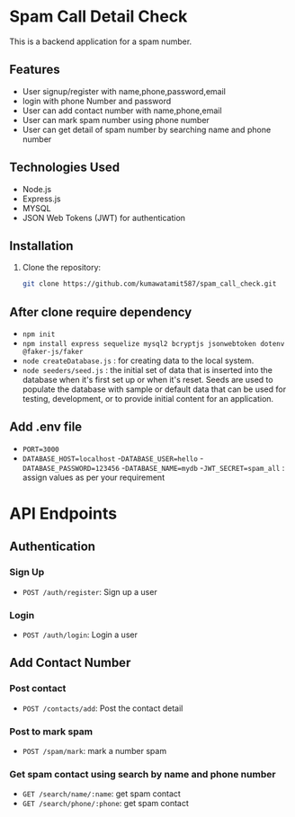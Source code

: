 # Spam Call Detail Check

This is a backend application for a spam number.

## Features

- User signup/register with name,phone,password,email
- login with phone Number and password
- User can add contact number with name,phone,email
- User can mark spam number using phone number
- User can get detail of spam number by searching name and phone number

## Technologies Used

- Node.js
- Express.js
- MYSQL
- JSON Web Tokens (JWT) for authentication



## Installation

1. Clone the repository:

   ```bash
   git clone https://github.com/kumawatamit587/spam_call_check.git

## After clone require dependency

- `npm init`
- `npm install express sequelize mysql2 bcryptjs jsonwebtoken dotenv @faker-js/faker`
- `node createDatabase.js` : for creating data to the local system.
- `node seeders/seed.js` : the initial set of data that is inserted into the database when it's first set up or when it's reset. Seeds are used to populate the database with sample or default data that can be used for testing, development, or to provide initial content for an application.

## Add .env file
- `PORT=3000`
- `DATABASE_HOST=localhost`
-`DATABASE_USER=hello`
-`DATABASE_PASSWORD=123456`
-`DATABASE_NAME=mydb`
-`JWT_SECRET=spam_all` : assign values as per your requirement
# API Endpoints

## Authentication

### Sign Up
- `POST /auth/register`: Sign up a user

### Login
- `POST /auth/login`: Login a user

## Add Contact Number

### Post contact
- `POST /contacts/add`: Post the contact detail
### Post to mark spam
- `POST /spam/mark`: mark a number spam
### Get spam contact using search by name and phone number
- `GET /search/name/:name`: get spam contact
- `GET /search/phone/:phone`: get spam contact

